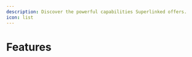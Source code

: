 ```yaml
---
description: Discover the powerful capabilities Superlinked offers.
icon: list
---
```


# Features

